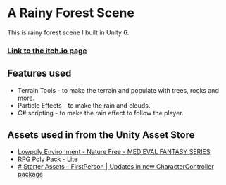 # A Rainy Forest Scene

This is rainy forest scene I built in Unity 6.

### [Link to the itch.io page](https://hit-box38.itch.io/a-rainy-forest-scene)

## Features used

 - Terrain Tools - to make the terrain and populate with trees, rocks and more.
 - Particle Effects - to make the rain and clouds.
 - C# scripting - to make the rain effect to follow the player.

## Assets used in from the Unity Asset Store
- [Lowpoly Environment - Nature Free - MEDIEVAL FANTASY SERIES](https://assetstore.unity.com/packages/3d/environments/lowpoly-environment-nature-free-medieval-fantasy-series-187052)
- [RPG Poly Pack - Lite](https://assetstore.unity.com/packages/3d/environments/landscapes/rpg-poly-pack-lite-148410)
- [# Starter Assets - FirstPerson | Updates in new CharacterController package](https://assetstore.unity.com/packages/essentials/starter-assets-firstperson-updates-in-new-charactercontroller-pa-196525)

